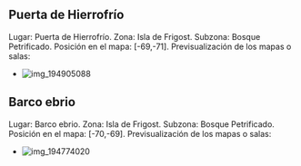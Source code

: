 ## Puerta de Hierrofrío
Lugar: Puerta de Hierrofrío.
Zona: Isla de Frigost.
Subzona: Bosque Petrificado.
Posición en el mapa: [-69,-71].
Previsualización de los mapas o salas:
- ![img_194905088](https://media.discordapp.net/attachments/1115311447145193482/1115344982556029048/194905088.jpg)

## Barco ebrio
Lugar: Barco ebrio.
Zona: Isla de Frigost.
Subzona: Bosque Petrificado.
Posición en el mapa: [-70,-69].
Previsualización de los mapas o salas:
- ![img_194774020](https://media.discordapp.net/attachments/1115311447145193482/1115344850255085609/194774020.jpg)